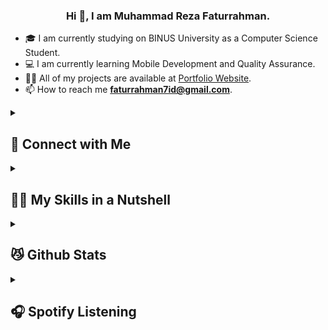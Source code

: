 ### <div align="center">Hi 👋, I am Muhammad Reza Faturrahman.</div>

- 🎓 I am currently studying on BINUS University as a Computer Science Student.
- 💻 I am currently learning Mobile Development and Quality Assurance.
- 👨‍💻 All of my projects are available at [Portfolio Website](https://rezafatur.github.io).
- 📫 How to reach me **faturrahman7id@gmail.com**.

<!-- CONNECT WITH ME -->
<details>
  <summary>
    <h2>🤝 Connect with Me</h2>
  </summary>
  <div align="center">
    <!-- Portfolio Website -->
    <a href="https://rezafatur.github.io" target="_blank">
      <img src="https://img.shields.io/badge/website-000000?style=for-the-badge&logo=About.me&logoColor=white" alt=github style="margin-bottom: 5px;" />
    </a>
    <!-- LinkedIn -->
    <a href="https://www.linkedin.com/in/muhammad-reza-faturrahman" target="_blank">
      <img src="https://img.shields.io/badge/LinkedIn-0077B5?style=for-the-badge&logo=linkedin&logoColor=white" alt=linkedin style="margin-bottom: 5px;" />
    </a>
    <!-- Instagram -->
    <a href="https://instagram.com/rezaaafatur" target="_blank">
      <img src="https://img.shields.io/badge/Instagram-E4405F?style=for-the-badge&logo=instagram&logoColor=white" alt=instagram style="margin-bottom: 5px;" />
    </a>
    <!-- YouTube -->
    <a href="https://www.youtube.com/channel/UCQeiu1ysFySHsSsDhmOhLlQ" target="_blank">
      <img src="https://img.shields.io/badge/YouTube-FF0000?style=for-the-badge&logo=youtube&logoColor=white" alt="youtube" style="margin-bottom: 5px;">
    </a>
    <!-- Spotify -->
    <a href="https://open.spotify.com/user/ctm5y2y7ovpdn0ec4vrgn2374?si=799eeb02bff94c8c" target="_blank">
      <img src="https://img.shields.io/badge/Spotify-1ED760?&style=for-the-badge&logo=spotify&logoColor=white" alt="youtube" style="margin-bottom: 5px;">
    </a>
  </div>
</details>


<!-- MY SKILLS -->
<details>
  <summary>
    <h2>👨‍💻 My Skills in a Nutshell</h2>
  </summary>
  <div align="center">
    <!-- Languages -->
    <a href="https://github.com/Jurredr/github-widgetbox">
      <img src="https://github-widgetbox.vercel.app/api/skills?languages=kotlin,dart,html,css,js,java,php,python,c,csharp,go,json,mysql&includeNames=true" align="center" style="width: 50%">
    </a>
    <!-- Frameworks -->
    <a href="https://github.com/Jurredr/github-widgetbox">
      <img src="https://github-widgetbox.vercel.app/api/skills?frameworks=flutter,react,bootstrap,tailwind,laravel&includeNames=true" align="center" style="width: 50%">
    </a>
    <!-- Tools -->
    <a href="https://github.com/Jurredr/github-widgetbox">
      <img src="https://github-widgetbox.vercel.app/api/skills?tools=git,firebase,wordpress,vercel,apache,gradle,prettier&includeNames=true" align="center" style="width: 50%">
    </a>
    <!-- Software & IDE's -->
    <a href="https://github.com/Jurredr/github-widgetbox">
      <img src="https://github-widgetbox.vercel.app/api/skills?software=windows,vscode&includeNames=true" align="center" style="width: 50%">
    </a>
  </div>
</details>

<!-- GITHUB STATS -->
<details>
  <summary>
    <h2>😼 Github Stats</h2>
  </summary>
  <div align="center">
    <p align="center">
      <!-- USER INFORMATION -->
      <img width="45%" src="https://github-readme-stats-sigma-five.vercel.app/api?username=rezafatur&show_icons=true&layout=compact&langs_count=7&hide=html&bg_color=00000000&hide_border=true&title_color=00B2EE&text_color=6aa84f">
      <!-- USER LANGUAGE -->
      <img width="45%" src="https://github-readme-stats-sigma-five.vercel.app/api/top-langs/?username=rezafatur&layout=compact&langs_count=10&bg_color=00000000&hide_border=true&title_color=00B2EE&text_color=6aa84f">
    </p>
    <p align="center">
      <img width="75%" src="https://streak-stats.demolab.com/?user=rezafatur&theme=transparent&hide_border=true&currStreakLabel=00B2EE&sideLabels=00B2EE&fire=6aa84f&currStreakNum=6aa84f&sideNums=6aa84f">
    </p>
  </div>
</details>

<!-- SPOTIFY LISTENING -->
<details>
  <summary>
    <h2>🎧 Spotify Listening</h2>
  </summary>
  <div align="center">
    <a href="https://data-card-for-spotify.herokuapp.com/card?user_id=ctm5y2y7ovpdn0ec4vrgn2374">
      <img src="https://data-card-for-spotify.herokuapp.com/api/card?user_id=ctm5y2y7ovpdn0ec4vrgn2374&hide_title=1" alt="Data Card for Spotify">
    </a>
  </div>
</details>
